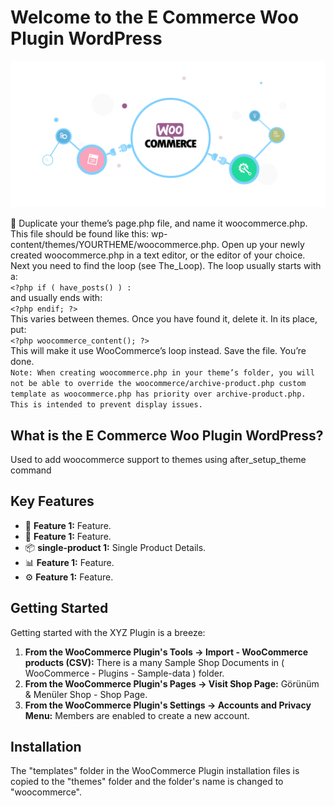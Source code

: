 # Welcome to the E Commerce Woo Plugin WordPress

![Plugin Logo](plugin_logo.png)

👋 Duplicate your theme’s page.php file, and name it woocommerce.php. This file should be found like this: wp-content/themes/YOURTHEME/woocommerce.php. Open up your newly created woocommerce.php in a text editor, or the editor of your choice. <br />
Next you need to find the loop (see The_Loop). The loop usually starts with a: <br />
`<?php if ( have_posts() ) :` <br />
and usually ends with: <br />
`<?php endif; ?>` <br />
This varies between themes. Once you have found it, delete it. In its place, put: <br />
`<?php woocommerce_content(); ?>` <br />
This will make it use WooCommerce’s loop instead. Save the file. You’re done. <br />
`Note: When creating woocommerce.php in your theme’s folder, you will not be able to override the woocommerce/archive-product.php custom template as woocommerce.php has priority over archive-product.php. This is intended to prevent display issues.`

## What is the E Commerce Woo Plugin WordPress?

Used to add woocommerce support to themes using after_setup_theme command

## Key Features

- 🚀 **Feature 1:** Feature.
- 🎨 **Feature 1:** Feature.
- 📦 **single-product 1:** Single Product Details.
- 📊 **Feature 1:** Feature.
- ⚙️ **Feature 1:** Feature.

## Getting Started

Getting started with the XYZ Plugin is a breeze:

1. **From the WooCommerce Plugin's Tools -> Import - WooCommerce products (CSV):** There is a many Sample Shop Documents in ( WooCommerce - Plugins - Sample-data ) folder.
2. **From the WooCommerce Plugin's Pages -> Visit Shop Page:** Görünüm & Menüler Shop - Shop Page.
3. **From the WooCommerce Plugin's Settings -> Accounts and Privacy Menu:** Members are enabled to create a new account.

## Installation

The "templates" folder in the WooCommerce Plugin installation files is copied to the "themes" folder and the folder's name is changed to "woocommerce".
